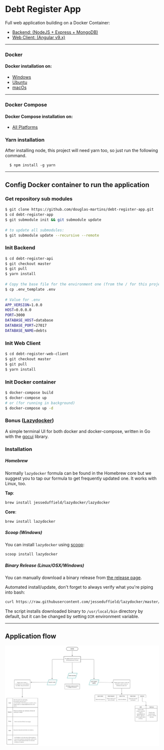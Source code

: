 <p float="left">
  <img src="https://encrypted-tbn0.gstatic.com/images?q=tbn%3AANd9GcR-LnkQEQ3fRh4n8Y1fWh9wLbdUZnnkoQ13tkwHKwwed8lKgwZ_&usqp=CAU"  alt=""/ width="150">
  <img src="https://d1q6f0aelx0por.cloudfront.net/product-logos/644d2f15-c5db-4731-a353-ace6235841fa-registry.png"  alt="" width="150"/>
</p>



# Debt Register App


Full web application building on a Docker Container:
- [Backend: (NodeJS + Express + MongoDB)](https://github.com/douglas-martins/debt-register-api)
- [Web Client: (Angular v9.x)](https://github.com/douglas-martins/debt-register-web-client)

--- 
### Docker
#### Docker installation on:
- [Windows](https://docs.docker.com/docker-for-windows/install/)
- [Ubuntu](https://docs.docker.com/engine/install/ubuntu/)
- [macOs](https://docs.docker.com/docker-for-mac/install/)

--- 
### Docker Compose
#### Docker Compose installation on:
- [All Platforms](https://docs.docker.com/compose/install/)

###
### Yarn installation
  After installing node, this project will need yarn too, so just run the following command.

      $ npm install -g yarn

--- 
## Config Docker container to run the application 



### Get repository sub modules 

```bash
$ git clone https://github.com/douglas-martins/debt-register-app.git
$ cd debt-register-app
$ git submodule init && git submodule update

# to update all submodules:
$ git submodule update --recursive --remote
```

### Init Backend

```bash
$ cd debt-register-api
$ git checkout master
$ git pull
$ yarn install

# Copy the base file for the environment one (from the / for this project)
$ cp .env_template .env

# Value for .env
APP_VERSION=1.0.0
HOST=0.0.0.0
PORT=3000
DATABASE_HOST=database
DATABASE_PORT=27017
DATABASE_NAME=debts
```

### Init Web Client

```bash
$ cd debt-register-web-client
$ git checkout master
$ git pull
$ yarn install
```

### Init Docker container

```bash
$ docker-compose build
$ docker-compose up
# or (for running in background)
$ docker-compose up -d
```

### Bonus ([Lazydocker](https://github.com/jesseduffield/lazydocker))
A simple terminal UI for both docker and docker-compose, written in Go with the [gocui](https://github.com/jroimartin/gocui 'gocui') library.
### Installation

##### Homebrew

Normally `lazydocker` formula can be found in the Homebrew core but we suggest you to tap our formula to get frequently updated one. It works with Linux, too.

**Tap**:
```sh
brew install jesseduffield/lazydocker/lazydocker
```

**Core**:
```sh
brew install lazydocker
```

##### Scoop (Windows)

You can install `lazydocker` using [scoop](https://scoop.sh/):

```sh
scoop install lazydocker
```

##### Binary Release (Linux/OSX/Windows)

You can manually download a binary release from [the release page](https://github.com/jesseduffield/lazydocker/releases).

Automated install/update, don't forget to always verify what you're piping into bash:

```sh
curl https://raw.githubusercontent.com/jesseduffield/lazydocker/master/scripts/install_update_linux.sh | bash
```

The script installs downloaded binary to `/usr/local/bin` directory by default, but it can be changed by setting `DIR` environment variable.

--- 
## Application flow 
![alt text](https://github.com/douglas-martins/debt-register-app/blob/master/fluxograma.jpeg?raw=true)
